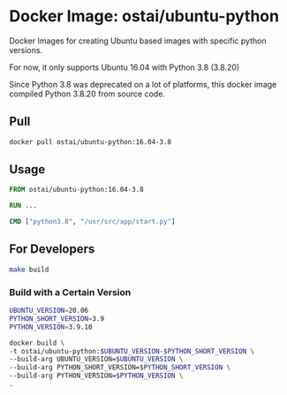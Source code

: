 # Docker Image: ostai/ubuntu-python

Docker Images for creating Ubuntu based images with specific python versions.

For now, it only supports Ubuntu 16.04 with Python 3.8 (3.8.20)

Since Python 3.8 was deprecated on a lot of platforms, this docker image compiled Python 3.8.20 from source code.

## Pull

```sh
docker pull ostai/ubuntu-python:16.04-3.8
```

## Usage

```Dockerfile
FROM ostai/ubuntu-python:16.04-3.8

RUN ...

CMD ["python3.8", "/usr/src/app/start.py"]
```

## For Developers

```sh
make build
```

### Build with a Certain Version

```sh
UBUNTU_VERSION=20.06
PYTHON_SHORT_VERSION=3.9
PYTHON_VERSION=3.9.10

docker build \
-t ostai/ubuntu-python:$UBUNTU_VERSION-$PYTHON_SHORT_VERSION \
--build-arg UBUNTU_VERSION=$UBUNTU_VERSION \
--build-arg PYTHON_SHORT_VERSION=$PYTHON_SHORT_VERSION \
--build-arg PYTHON_VERSION=$PYTHON_VERSION \
.
```
